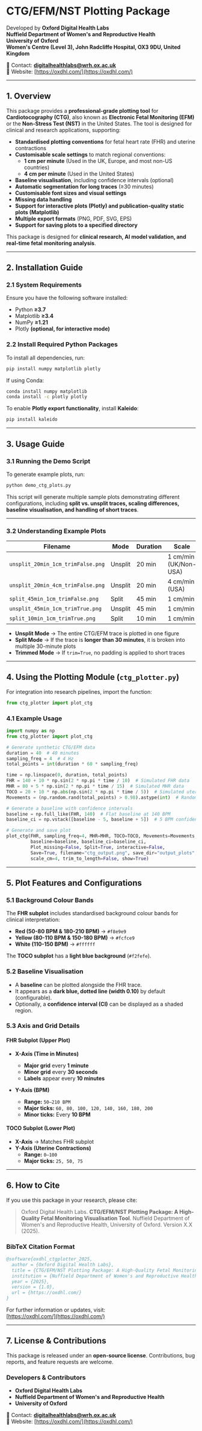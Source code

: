 # **CTG/EFM/NST Plotting Package**  

Developed by **Oxford Digital Health Labs**  
**Nuffield Department of Women's and Reproductive Health**  
**University of Oxford**  
**Women's Centre (Level 3), John Radcliffe Hospital, OX3 9DU, United Kingdom**  

📧 Contact: **digitalhealthlabs@wrh.ox.ac.uk**  
🔗 Website: [https://oxdhl.com/](https://oxdhl.com/)  

---

## **1. Overview**  

This package provides a **professional-grade plotting tool** for **Cardiotocography (CTG)**, also known as **Electronic Fetal Monitoring (EFM)** or the **Non-Stress Test (NST)** in the United States. The tool is designed for clinical and research applications, supporting:  

- **Standardised plotting conventions** for fetal heart rate (FHR) and uterine contractions  
- **Customisable scale settings** to match regional conventions:  
  - **1 cm per minute** (Used in the UK, Europe, and most non-US countries)  
  - **4 cm per minute** (Used in the United States)  
- **Baseline visualisation**, including confidence intervals (optional)  
- **Automatic segmentation for long traces** (≥30 minutes)  
- **Customisable font sizes and visual settings**  
- **Missing data handling**  
- **Support for interactive plots (Plotly) and publication-quality static plots (Matplotlib)**  
- **Multiple export formats** (PNG, PDF, SVG, EPS)  
- **Support for saving plots to a specified directory**  

This package is designed for **clinical research, AI model validation, and real-time fetal monitoring analysis**.

---

## **2. Installation Guide**  

### **2.1 System Requirements**  

Ensure you have the following software installed:  

- Python **≥3.7**  
- Matplotlib **≥3.4**  
- NumPy **≥1.21**  
- Plotly **(optional, for interactive mode)**  

### **2.2 Install Required Python Packages**  

To install all dependencies, run:  

```bash
pip install numpy matplotlib plotly
```

If using Conda:  

```bash
conda install numpy matplotlib
conda install -c plotly plotly
```

To enable **Plotly export functionality**, install **Kaleido**:  

```bash
pip install kaleido
```

---

## **3. Usage Guide**  

### **3.1 Running the Demo Script**  

To generate example plots, run:  

```bash
python demo_ctg_plots.py
```

This script will generate multiple sample plots demonstrating different configurations, including **split vs. unsplit traces, scaling differences, baseline visualisation, and handling of short traces**.  

---

### **3.2 Understanding Example Plots**  

| Filename | Mode | Duration | Scale | Trimmed |
|----------|------|----------|------|---------|
| `unsplit_20min_1cm_trimFalse.png` | Unsplit | 20 min | 1 cm/min (UK/Non-USA) | No |
| `unsplit_20min_4cm_trimFalse.png` | Unsplit | 20 min | 4 cm/min (USA) | No |
| `split_45min_1cm_trimFalse.png` | Split | 45 min | 1 cm/min | No |
| `unsplit_45min_1cm_trimTrue.png` | Unsplit | 45 min | 1 cm/min | Yes |
| `split_10min_1cm_trimTrue.png` | Split | 10 min | 1 cm/min | Yes |

- **Unsplit Mode** → The entire CTG/EFM trace is plotted in one figure  
- **Split Mode** → If the trace is **longer than 30 minutes**, it is broken into multiple 30-minute plots  
- **Trimmed Mode** → If `trim=True`, no padding is applied to short traces  

---

## **4. Using the Plotting Module (`ctg_plotter.py`)**  

For integration into research pipelines, import the function:

```python
from ctg_plotter import plot_ctg
```

### **4.1 Example Usage**  

```python
import numpy as np
from ctg_plotter import plot_ctg

# Generate synthetic CTG/EFM data
duration = 40  # 40 minutes
sampling_freq = 4  # 4 Hz
total_points = int(duration * 60 * sampling_freq)

time = np.linspace(0, duration, total_points)
FHR = 140 + 10 * np.sin(2 * np.pi * time / 10)  # Simulated FHR data
MHR = 80 + 5 * np.sin(2 * np.pi * time / 15)  # Simulated MHR data
TOCO = 20 + 10 * np.abs(np.sin(2 * np.pi * time / 5))  # Simulated uterine contractions
Movements = (np.random.rand(total_points) > 0.98).astype(int)  # Random fetal movements

# Generate a baseline with confidence intervals
baseline = np.full_like(FHR, 140)  # Flat baseline at 140 BPM
baseline_ci = np.vstack([baseline - 5, baseline + 5])  # 5 BPM confidence interval

# Generate and save plot
plot_ctg(FHR, sampling_freq=4, MHR=MHR, TOCO=TOCO, Movements=Movements,
         baseline=baseline, baseline_ci=baseline_ci,
         Plot_missing=False, Split=True, interactive=False,
         Save=True, filename="ctg_output.png", save_dir="output_plots",
         scale_cm=4, trim_to_length=False, show=True)
```

---

## **5. Plot Features and Configurations**  

### **5.1 Background Colour Bands**  

The **FHR subplot** includes standardised background colour bands for clinical interpretation:  

- **Red (50-80 BPM & 180-210 BPM)** → `#f8e9e9`  
- **Yellow (80-110 BPM & 150-180 BPM)** → `#fcfce9`  
- **White (110-150 BPM)** → `#ffffff`  

The **TOCO subplot** has a **light blue background** (`#f2fefe`).

### **5.2 Baseline Visualisation**  

- A **baseline** can be plotted alongside the FHR trace.  
- It appears as a **dark blue, dotted line (width 0.10)** by default (configurable).  
- Optionally, a **confidence interval (CI)** can be displayed as a shaded region.  

### **5.3 Axis and Grid Details**  

#### **FHR Subplot (Upper Plot)**  

- **X-Axis (Time in Minutes)**  
  - **Major grid** every **1 minute**  
  - **Minor grid** every **30 seconds**  
  - **Labels** appear every **10 minutes**  

- **Y-Axis (BPM)**  
  - **Range:** `50–210 BPM`  
  - **Major ticks:** `60, 80, 100, 120, 140, 160, 180, 200`  
  - **Minor ticks:** Every **10 BPM**  

#### **TOCO Subplot (Lower Plot)**  

- **X-Axis** → Matches FHR subplot  
- **Y-Axis (Uterine Contractions)**  
  - **Range:** `0–100`  
  - **Major ticks:** `25, 50, 75`  

---

## **6. How to Cite**  

If you use this package in your research, please cite:  

> Oxford Digital Health Labs. **CTG/EFM/NST Plotting Package: A High-Quality Fetal Monitoring Visualisation Tool**. Nuffield Department of Women's and Reproductive Health, University of Oxford. Version X.X (2025).  

### **BibTeX Citation Format**  

```bibtex
@software{oxdhl_ctgplotter_2025,
  author = {Oxford Digital Health Labs},
  title = {CTG/EFM/NST Plotting Package: A High-Quality Fetal Monitoring Visualisation Tool},
  institution = {Nuffield Department of Women's and Reproductive Health, University of Oxford},
  year = {2025},
  version = {1.0},
  url = {https://oxdhl.com/}
}
```

For further information or updates, visit:  
[https://oxdhl.com/](https://oxdhl.com/)  

---

## **7. License & Contributions**  

This package is released under an **open-source license**. Contributions, bug reports, and feature requests are welcome.

### **Developers & Contributors**  

- **Oxford Digital Health Labs**  
- **Nuffield Department of Women's and Reproductive Health**  
- **University of Oxford**  

📧 Contact: **digitalhealthlabs@wrh.ox.ac.uk**  
🔗 Website: [https://oxdhl.com/](https://oxdhl.com/)